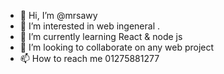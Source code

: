 - 👋 Hi, I’m @mrsawy
- 👀 I’m interested in web ingeneral .
- 🌱 I’m currently learning React & node js
- 💞️ I’m looking to collaborate on any web project
- 📫 How to reach me 01275881277
